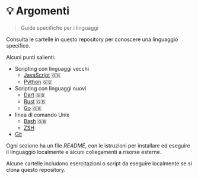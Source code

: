 # 💡 Argomenti
> Guide specifiche per i linguaggi

Consulta le cartelle in questo repository per conoscere una linguaggio specifico.

Alcuni punti salienti:

- Scripting con linguaggi vecchi
	- [JavaScript](/en/topics/scripting_languages/JavaScript) 🇬🇧 
	- [Python](/en/topics/scripting_languages/Python) 🇬🇧 
- Scripting con linguaggi nuovi
	- [Dart](/en/topics/scripting_languages/Dart) 🇬🇧 
	- [Rust](/en/topics/scripting_languages/Rust) 🇬🇧 
	- [Go](/en/topics/scripting_languages/Go) 🇬🇧 
- linea di comando Unix 
	- [Bash](/en/topics/Shell/Bash) 🇬🇧 
	- [ZSH](Shell/ZSH)
- [Git](version_control/Git)

Ogni sezione ha un file _README_, con le istruzioni per installare ed eseguire il linguaggio localmente e alcuni collegamenti a risorse esterne.

Alcune cartelle includono esercitazioni o script da eseguire localmente se si clona questo repository.
